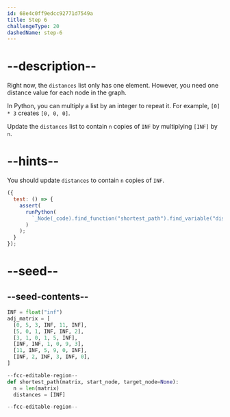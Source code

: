 ```yaml
---
id: 68e4c0ff9edcc92771d7549a
title: Step 6
challengeType: 20
dashedName: step-6
---
```


# --description--

Right now, the `distances` list only has one element. However, you need one distance value for each node in the graph.

In Python, you can multiply a list by an integer to repeat it. For example, `[0] * 3` creates `[0, 0, 0]`.

Update the `distances` list to contain `n` copies of `INF` by multiplying `[INF]` by `n`.

# --hints--

You should update `distances` to contain `n` copies of `INF`.

```js
({
  test: () => {
    assert(
      runPython(
        `_Node(_code).find_function("shortest_path").find_variable("distances").is_equivalent("distances = [INF] * n")`
      )
    );
  }
});
```

# --seed--

## --seed-contents--

```py
INF = float("inf")
adj_matrix = [
  [0, 5, 3, INF, 11, INF],
  [5, 0, 1, INF, INF, 2],
  [3, 1, 0, 1, 5, INF],
  [INF, INF, 1, 0, 9, 3],
  [11, INF, 5, 9, 0, INF],
  [INF, 2, INF, 3, INF, 0],
]

--fcc-editable-region--
def shortest_path(matrix, start_node, target_node=None):
  n = len(matrix)
  distances = [INF]

--fcc-editable-region--
```
